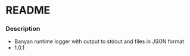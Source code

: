 # README #

### Description ###

* Banyan runtime logger with output to stdout and files in JSON format
* 1.0.1